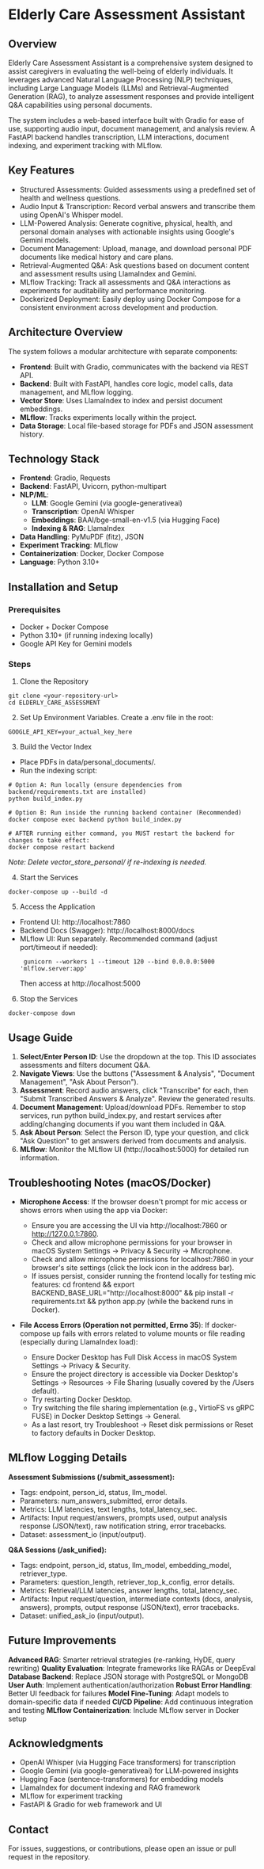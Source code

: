 # Elderly Care Assessment Assistant

## Overview

Elderly Care Assessment Assistant is a comprehensive system designed to assist caregivers in evaluating the well-being of elderly individuals. It leverages advanced Natural Language Processing (NLP) techniques, including Large Language Models (LLMs) and Retrieval-Augmented Generation (RAG), to analyze assessment responses and provide intelligent Q&A capabilities using personal documents.

The system includes a web-based interface built with Gradio for ease of use, supporting audio input, document management, and analysis review. A FastAPI backend handles transcription, LLM interactions, document indexing, and experiment tracking with MLflow.

## Key Features

- Structured Assessments: Guided assessments using a predefined set of health and wellness questions.
- Audio Input & Transcription: Record verbal answers and transcribe them using OpenAI's Whisper model.
- LLM-Powered Analysis: Generate cognitive, physical, health, and personal domain analyses with actionable insights using Google's Gemini models.
- Document Management: Upload, manage, and download personal PDF documents like medical history and care plans.
- Retrieval-Augmented Q&A: Ask questions based on document content and assessment results using LlamaIndex and Gemini.
- MLflow Tracking: Track all assessments and Q&A interactions as experiments for auditability and performance monitoring.
- Dockerized Deployment: Easily deploy using Docker Compose for a consistent environment across development and production.

## Architecture Overview

The system follows a modular architecture with separate components:

- **Frontend**: Built with Gradio, communicates with the backend via REST API.
- **Backend**: Built with FastAPI, handles core logic, model calls, data management, and MLflow logging.
- **Vector Store**: Uses LlamaIndex to index and persist document embeddings.
- **MLflow**: Tracks experiments locally within the project.
- **Data Storage**: Local file-based storage for PDFs and JSON assessment history.

## Technology Stack

- **Frontend**: Gradio, Requests
- **Backend**: FastAPI, Uvicorn, python-multipart
- **NLP/ML**:
    - **LLM**: Google Gemini (via google-generativeai)
    - **Transcription**: OpenAI Whisper
    - **Embeddings**: BAAI/bge-small-en-v1.5 (via Hugging Face)
    - **Indexing & RAG**: LlamaIndex
- **Data Handling**: PyMuPDF (fitz), JSON
- **Experiment Tracking**: MLflow
- **Containerization**: Docker, Docker Compose
- **Language**: Python 3.10+

## Installation and Setup

### Prerequisites

- Docker + Docker Compose
- Python 3.10+ (if running indexing locally)
- Google API Key for Gemini models

### Steps

1. Clone the Repository

```
git clone <your-repository-url>
cd ELDERLY_CARE_ASSESSMENT
```

2. Set Up Environment Variables. Create a .env file in the root:

```
GOOGLE_API_KEY=your_actual_key_here
```

3. Build the Vector Index

- Place PDFs in data/personal_documents/.
- Run the indexing script:

```
# Option A: Run locally (ensure dependencies from backend/requirements.txt are installed)
python build_index.py

# Option B: Run inside the running backend container (Recommended)
docker compose exec backend python build_index.py

# AFTER running either command, you MUST restart the backend for changes to take effect:
docker compose restart backend
```
*Note: Delete vector_store_personal/ if re-indexing is needed.*

4. Start the Services

```
docker-compose up --build -d
```
5. Access the Application

- Frontend UI: http://localhost:7860
- Backend Docs (Swagger): http://localhost:8000/docs
- MLflow UI: Run separately. Recommended command (adjust port/timeout if needed):
  ```
   gunicorn --workers 1 --timeout 120 --bind 0.0.0.0:5000 'mlflow.server:app'
  ```
  Then access at http://localhost:5000


6. Stop the Services

```
docker-compose down
```

## Usage Guide

1. **Select/Enter Person ID**: Use the dropdown at the top. This ID associates assessments and filters document Q&A.
2. **Navigate Views**: Use the buttons ("Assessment & Analysis", "Document Management", "Ask About Person").
3. **Assessment**: Record audio answers, click "Transcribe" for each, then "Submit Transcribed Answers & Analyze". Review the generated results.
4. **Document Management**: Upload/download PDFs. Remember to stop services, run python build_index.py, and restart services after adding/changing documents if you want them included in Q&A.
5. **Ask About Person**: Select the Person ID, type your question, and click "Ask Question" to get answers derived from documents and analysis.
6. **MLflow**: Monitor the MLflow UI (http://localhost:5000) for detailed run information.

## Troubleshooting Notes (macOS/Docker)

- **Microphone Access**: If the browser doesn't prompt for mic access or shows errors when using the app via Docker:
    - Ensure you are accessing the UI via http://localhost:7860 or http://127.0.0.1:7860.
    - Check and allow microphone permissions for your browser in macOS System Settings -> Privacy & Security -> Microphone.
    - Check and allow microphone permissions for localhost:7860 in your browser's site settings (click the lock icon in the address bar).
    - If issues persist, consider running the frontend locally for testing mic features: cd frontend && export BACKEND_BASE_URL="http://localhost:8000" && pip install -r requirements.txt && python app.py (while the backend runs in Docker).

- **File Access Errors (Operation not permitted, Errno 35**): If docker-compose up fails with errors related to volume mounts or file reading (especially during LlamaIndex load):
    - Ensure Docker Desktop has Full Disk Access in macOS System Settings -> Privacy & Security.
    - Ensure the project directory is accessible via Docker Desktop's Settings -> Resources -> File Sharing (usually covered by the /Users default).
    - Try restarting Docker Desktop.
    - Try switching the file sharing implementation (e.g., VirtioFS vs gRPC FUSE) in Docker Desktop Settings -> General.
    - As a last resort, try Troubleshoot -> Reset disk permissions or Reset to factory defaults in Docker Desktop.

## MLflow Logging Details

**Assessment Submissions (/submit_assessment):**

- Tags: endpoint, person_id, status, llm_model.
- Parameters: num_answers_submitted, error details.
- Metrics: LLM latencies, text lengths, total_latency_sec.
- Artifacts: Input request/answers, prompts used, output analysis response (JSON/text), raw notification string, error tracebacks.
- Dataset: assessment_io (input/output).

**Q&A Sessions (/ask_unified):**

- Tags: endpoint, person_id, status, llm_model, embedding_model, retriever_type.
- Parameters: question_length, retriever_top_k_config, error details.
- Metrics: Retrieval/LLM latencies, answer lengths, total_latency_sec.
- Artifacts: Input request/question, intermediate contexts (docs, analysis, answers), prompts, output response (JSON/text), error tracebacks.
- Dataset: unified_ask_io (input/output).

## Future Improvements

**Advanced RAG**: Smarter retrieval strategies (re-ranking, HyDE, query rewriting)
**Quality Evaluation**: Integrate frameworks like RAGAs or DeepEval
**Database Backend**: Replace JSON storage with PostgreSQL or MongoDB
**User Auth**: Implement authentication/authorization
**Robust Error Handling**: Better UI feedback for failures
**Model Fine-Tuning**: Adapt models to domain-specific data if needed
**CI/CD Pipeline**: Add continuous integration and testing
**MLflow Containerization**: Include MLflow server in Docker setup

## Acknowledgments

- OpenAI Whisper (via Hugging Face transformers) for transcription
- Google Gemini (via google-generativeai) for LLM-powered insights
- Hugging Face (sentence-transformers) for embedding models
- LlamaIndex for document indexing and RAG framework
- MLflow for experiment tracking
- FastAPI & Gradio for web framework and UI

## Contact

For issues, suggestions, or contributions, please open an issue or pull request in the repository.
